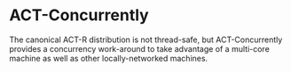 # ACT-Concurrently
The canonical ACT-R distribution is not thread-safe, but ACT-Concurrently provides a concurrency work-around to take advantage of a multi-core machine as well as other locally-networked machines.
